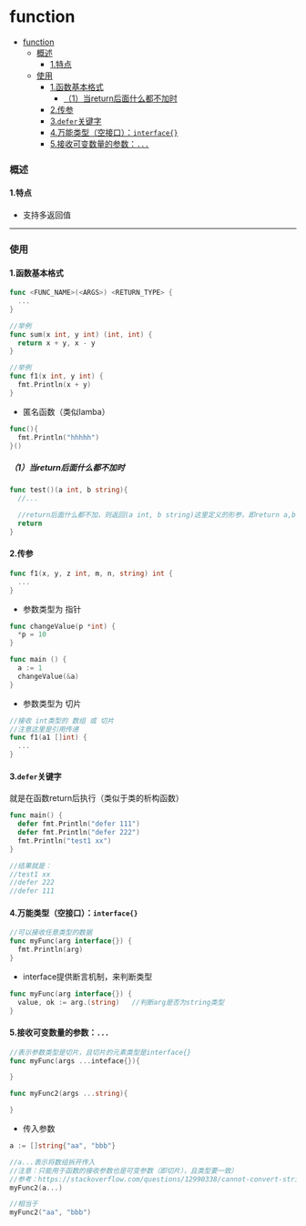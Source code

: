 # function

<!-- @import "[TOC]" {cmd="toc" depthFrom=1 depthTo=6 orderedList=false} -->
<!-- code_chunk_output -->

- [function](#function)
    - [概述](#概述)
      - [1.特点](#1特点)
    - [使用](#使用)
      - [1.函数基本格式](#1函数基本格式)
        - [（1）当return后面什么都不加时](#1当return后面什么都不加时)
      - [2.传参](#2传参)
      - [3.`defer`关键字](#3defer关键字)
      - [4.万能类型（空接口）：`interface{}`](#4万能类型空接口interface)
      - [5.接收可变数量的参数：`...`](#5接收可变数量的参数)

<!-- /code_chunk_output -->

### 概述

#### 1.特点

* 支持多返回值

***

### 使用

#### 1.函数基本格式
```go
func <FUNC_NAME>(<ARGS>) <RETURN_TYPE> {
  ...
}

//举例
func sum(x int, y int) (int, int) {
  return x + y, x - y
}

//举例
func f1(x int, y int) {
  fmt.Println(x + y)
}
```

* 匿名函数（类似lamba）
```go
func(){
  fmt.Println("hhhhh")
}()
```

##### （1）当return后面什么都不加时

```go
func test()(a int, b string){
  //...

  //return后面什么都不加，则返回(a int, b string)这里定义的形参，即return a,b
  return
}
```

#### 2.传参

```go
func f1(x, y, z int, m, n, string) int {
  ...
}
```

* 参数类型为 指针
```go
func changeValue(p *int) {
  *p = 10
}

func main () {
  a := 1
  changeValue(&a)
}
```

* 参数类型为 切片
```go
//接收 int类型的 数组 或 切片
//注意这里是引用传递
func f1(a1 []int) {
  ...
}
```

#### 3.`defer`关键字
就是在函数return后执行（类似于类的析构函数）
```go
func main() {
  defer fmt.Println("defer 111")
  defer fmt.Println("defer 222")
  fmt.Println("test1 xx")
}

//结果就是：
//test1 xx
//defer 222
//defer 111
```

#### 4.万能类型（空接口）：`interface{}`
```go
//可以接收任意类型的数据
func myFunc(arg interface{}) {
  fmt.Println(arg)
}
```

* interface提供断言机制，来判断类型
```go
func myFunc(arg interface{}) {
  value, ok := arg.(string)   //判断arg是否为string类型
}
```

#### 5.接收可变数量的参数：`...`
```go
//表示参数类型是切片，且切片的元素类型是interface{}
func myFunc(args ...inteface{}){

}

func myFunc2(args ...string){

}
```

* 传入参数
```go
a := []string{"aa", "bbb"}

//a...表示将数组拆开传入
//注意：只能用于函数的接收参数也是可变参数（即切片），且类型要一致）
//参考：https://stackoverflow.com/questions/12990338/cannot-convert-string-to-interface
myFunc2(a...)

//相当于
myFunc2("aa", "bbb")
```
